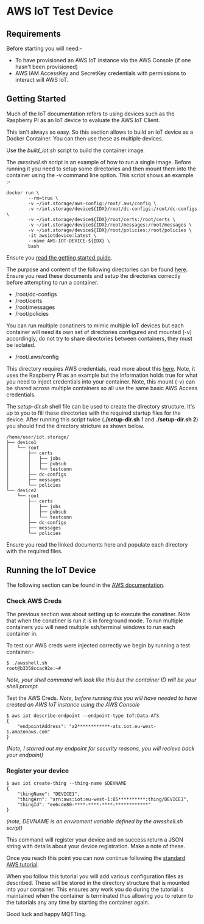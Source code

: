 # AWS IoT Test Device

## Requirements

Before starting you will need:-

* To have provisioned an AWS IoT instance via the AWS Console (if one hasn't been provisioned)
* AWS IAM AccessKey and SecretKey credentials with permissions to interact will AWS IoT.

## Getting Started

Much of the IoT documentation refers to using devices such as the Raspberry PI as an IoT device to evaluate the AWS IoT Client.

This isn't always so easy. So this section allows to build an IoT device as a Docker Container. You can then use these as multiple devices.

Use the _build_iot.sh_ script to build the container image.

The _awsshell.sh_ script is an example of how to run a single image. Before running it you need to setup some directories and then mount them into the container using the -v command line option. This script shows an example :-

```
docker run \
        --rm=true \
        -v ~/iot.storage/aws-config:/root/.aws/config \
        -v ~/iot.storage/device${IDX}/root/dc-configs:/root/dc-configs \
        -v ~/iot.storage/device${IDX}/root/certs:/root/certs \
        -v ~/iot.storage/device${IDX}/root/messages:/root/messages \
        -v ~/iot.storage/device${IDX}/root/policies:/root/policies \
        -it awsiotdevice:latest \
        --name AWS-IOT-DEVICE-${IDX} \
        bash
```

Ensure you [read the getting started guide](https://docs.aws.amazon.com/iot/latest/developerguide/iot-gs.html).

The purpose and content of the following directories can be found [here](https://docs.aws.amazon.com/iot/latest/developerguide/iot-dc-install-download.html#iot-dc-install-dc-files). Ensure you read these documents and setup the directories correctly before attempting to run a container.

* /root/dc-configs
* /root/certs
* /root/messages
* /root/policies

You can run multiple conatiners to mimic multiple IoT devices but each container will need its own set of directories configured and mounted (-v) accordingly, do not try to share directories between containers, they must be isolated.


* /root/.aws/config

This directory requires AWS credentials, read more about this [here](https://docs.aws.amazon.com/iot/latest/developerguide/iot-dc-install-provision.html). Note, it uses the Raspberry PI as an example but the information holds true for what you need to inject credentials into your container. Note, this mount (-v) can be shared across multiple containers so all use the same basic AWS Access credentials.

The _setup-dir.sh_ shell file can be used to create the directory structure. It's up to you to fill these directories with the required startup files for the device. After running this script twice (__./setup-dir.sh__ 1 and __./setup-dir.sh 2__) you should find the directory stricture as shown below.

```
/home/user/iot.storage/
├── device1
│   └── root
│       ├── certs
│       │   ├── jobs
│       │   ├── pubsub
│       │   └── testconn
│       ├── dc-configs
│       ├── messages
│       └── policies
└── device2
    └── root
        ├── certs
        │   ├── jobs
        │   ├── pubsub
        │   └── testconn
        ├── dc-configs
        ├── messages
        └── policies
```

Ensure you read the linked documents here and populate each directory with the required files.

## Running the IoT Device

The following section can be found in the [AWS documentation](https://docs.aws.amazon.com/iot/latest/developerguide/iot-dc-testconn-provision.html#iot-dc-testconn-provision-aws).

### Check AWS Creds

The previous section was about setting up to execute the conatiner. Note that when the conatiner is run it is in foreground mode. To run multiple containers you will need multiple ssh/terminal windows to run each container in.


To test our AWS creds were injected correctly we begin by running a test container:-
```
$ ./awsshell.sh
root@b3358ccac92e:~#
```
_Note, your shell command will look like this but the container ID will be your shell prompt._

Test the AWS Creds. _Note, before running this you will have needed to have created an AWS IoT instance using the AWS Console_
```
$ aws iot describe-endpoint --endpoint-type IoT:Data-ATS
{
    "endpointAddress": "a2************-ats.iot.eu-west-1.amazonaws.com"
}
```
_(Note, I starred out my endpoint for security reasons, you will recieve back your endpoint)_

### Register your device

```
$ aws iot create-thing --thing-name $DEVNAME
{
    "thingName": "DEVICE1",
    "thingArn": "arn:aws:iot:eu-west-1:85**********:thing/DEVICE1",
    "thingId": "ee6cde80-****-****-****-************"
}
```
_(note, DEVNAME is an enviroment variable defined by the awsshell.sh script)_

This command will register your device and on success return a JSON string with details about your device registration. Make a note of these.

Once you reach this point you can now continue following the [standard AWS tutorial](https://docs.aws.amazon.com/iot/latest/developerguide/iot-dc-testconn-provision.html#iot-dc-testconn-provision-aws). 

When you follow this tutorial you will add various configuration files as described. These will be stored in the directory structure that is mounted into your container. This ensures any work you do during the tutorial is maintained when the container is terminated thus allowing you to return to the tutorials any any time by starting the container again.

Good luck and happy MQTTing.






